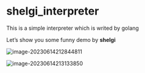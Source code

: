 # shelgi_interpreter
This is a simple interpreter which is writed by golang



Let’s show you some funny demo by **shelgi**

![image-20230614212844811](https://s2.loli.net/2023/06/14/h7AtCxu5aPo38re.png)

![image-20230614213133850](https://s2.loli.net/2023/06/14/EGjgtiSXTJNRQDF.png)
